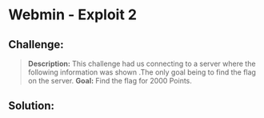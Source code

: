 Webmin - Exploit 2
========================
## Challenge:

> **Description:** This challenge had us connecting to a server where the following information was shown <Link to image here>.The only goal being to find the flag on the server.
> **Goal:** Find the flag for 2000 Points.

## Solution:
